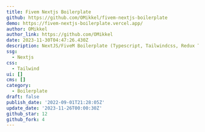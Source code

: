 ```yaml
---
title: Fivem Nextjs Boilerplate
github: https://github.com/OMikkel/fivem-nextjs-boilerplate
demo: https://fivem-nextjs-boilerplate.vercel.app/
author: OMikkel
author_link: https://github.com/OMikkel
date: 2023-11-30T04:47:26.430Z
description: NextJS/FiveM Boilerplate (Typescript, Tailwindcss, Redux Toolkit, DaisyUI)
ssg:
  - Nextjs
css:
  - Tailwind
ui: []
cms: []
category:
  - Boilerplate
draft: false
publish_date: '2022-09-01T21:28:05Z'
update_date: '2023-11-26T00:00:30Z'
github_star: 12
github_fork: 4
---
```

